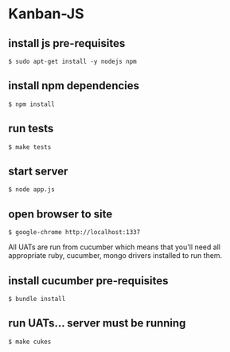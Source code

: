 # Kanban-JS

## install js pre-requisites
```$ sudo apt-get install -y nodejs npm```

## install npm dependencies
```$ npm install```

## run tests
```$ make tests```

## start server
```$ node app.js```

## open browser to site
```$ google-chrome http://localhost:1337```

All UATs are run from cucumber which means that you'll need all appropriate ruby, cucumber, mongo drivers installed to run them.

## install cucumber pre-requisites
```$ bundle install```

## run UATs... server must be running
```$ make cukes```

